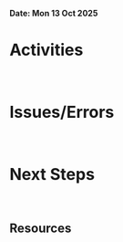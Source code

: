 **Date: Mon 13 Oct 2025**<br>
# Activities
<br>

# Issues/Errors
<br>

# Next Steps
<br>

## Resources
<br>
